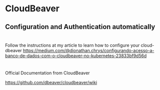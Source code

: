 # CloudBeaver
## Configuration and Authentication automatically
#
Follow the instructions at my article to learn how to configure your cloud-dbeaver
<https://medium.com/@dionathan.chrys/configurando-acesso-a-banco-de-dados-com-o-cloudbeaver-no-kubernetes-23833bf9d56d>

#

Official Documentation from CloudBeaver

<https://github.com/dbeaver/cloudbeaver/wiki>